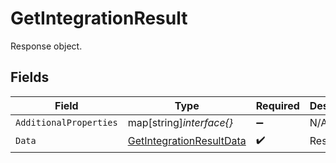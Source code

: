 # GetIntegrationResult

Response object.


## Fields

| Field                                                                       | Type                                                                        | Required                                                                    | Description                                                                 |
| --------------------------------------------------------------------------- | --------------------------------------------------------------------------- | --------------------------------------------------------------------------- | --------------------------------------------------------------------------- |
| `AdditionalProperties`                                                      | map[string]*interface{}*                                                    | :heavy_minus_sign:                                                          | N/A                                                                         |
| `Data`                                                                      | [GetIntegrationResultData](../../models/shared/getintegrationresultdata.md) | :heavy_check_mark:                                                          | Result data.                                                                |
